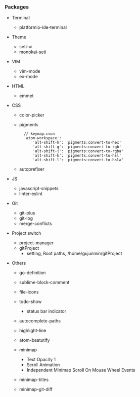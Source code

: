 ### Packages

<!-- TODO: browser-plus, git-time-machine -->

- Terminal

    - platformio-ide-terminal

- Theme

    - seti-ui
    - monokai-seti

- VIM

    - vim-mode
    - ex-mode

- HTML

    - emmet

- CSS

    - color-picker
    - pigments

            // keymap.cson
            'atom-workspace':
                'alt-shift-h': 'pigments:convert-to-hex'
                'alt-shift-g': 'pigments:convert-to-rgb'
                'alt-shift-j': 'pigments:convert-to-rgba'
                'alt-shift-k': 'pigments:convert-to-hsl'
                'alt-shift-l': 'pigments:convert-to-hsla'


    - autoprefixer

- JS

    - javascript-snippets
    - linter-eslint

- Git

    - git-plus
    - git-log
    - merge-conflicts

- Project switch

    - project-manager
    - gitProject
        - setting, Root paths, /home/gujunmin/gitProject

- Others

    - go-definition
    - sublime-block-comment
    - file-icons
    - todo-show

        - status bar indicator

    - autocomplete-paths
    - highlight-line
    - atom-beatutify
    - minimap
        - Text Opacity 1
        - Scroll Animation
        - Independent Minimap Scroll On Mouse Wheel Events
    - minimap-titles
    - minimap-git-diff
